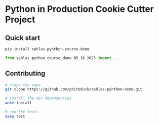 # Python in Production Cookie Cutter Project

## Quick start

```bash
pip install sahlas-pyhthon-course-demo
```

```python
from sahlas_python_course_demo_05_16_2025 import ...
```

## Contributing

```bash
# clone the repo
git clone https://github.com/phitoduck/sahlas-pyhthon-demo.git

# install the dev dependencies
make install

# run the tests
make test
```
